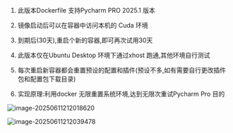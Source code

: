 1. 此版本Dockerfile 支持Pycharm PRO 2025.1 版本

2. 镜像启动后可以在容器中访问本机的 Cuda 环境
3. 到期后(30天),重启个新的容器,即可再次试用30天
4. 此版本仅在Ubuntu Desktop 环境下通过xhost 跑通,其他环境自行测试
5. 每次重启新容器都会重置预设的配置和插件(预设不多,如有需要自行更改插件包和配置包下载目录)
6. 实现原理:利用docker 无限重置系统环境,达到无限次重试Pycharm Pro 目的

![image-20250611212018620](https://collection-data.bj.bcebos.com/jiaohaicheng/selfspace/142ee9e7_033f_4ed7_916a_c832b5770804/image-20250611212018620.png?authorization=bce-auth-v1%2F359794b9ccff4c03a01bdaaf0ede3be2%2F2025-06-11T13%3A20%3A25Z%2F-1%2F%2F9ea30eff6b04d97e9374519c049e399e27b9d0db7f31bd775886a05ee0379f84)

![image-20250611212039478](https://collection-data.bj.bcebos.com/jiaohaicheng/selfspace/787bc85b_e15b_4f18_bfec_ac89ca0112eb/image-20250611212039478.png?authorization=bce-auth-v1%2F359794b9ccff4c03a01bdaaf0ede3be2%2F2025-06-11T13%3A20%3A45Z%2F-1%2F%2F59c8ee4e7e9a099ddfd032943b1609953fbf119a0063bd1f0689d399620e6d44)
